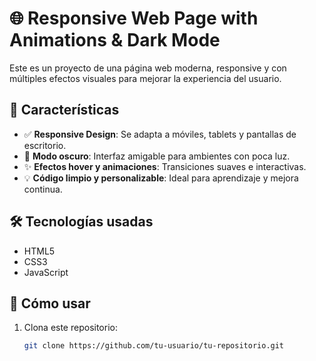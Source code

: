 # 🌐 Responsive Web Page with Animations & Dark Mode


Este es un proyecto de una página web moderna, responsive y con múltiples efectos visuales para mejorar la experiencia del usuario.

## 🚀 Características

- ✅ **Responsive Design**: Se adapta a móviles, tablets y pantallas de escritorio.  
- 🌙 **Modo oscuro**: Interfaz amigable para ambientes con poca luz.  
- ✨ **Efectos hover y animaciones**: Transiciones suaves e interactivas.  
- 💡 **Código limpio y personalizable**: Ideal para aprendizaje y mejora continua.

## 🛠️ Tecnologías usadas

- HTML5  
- CSS3  
- JavaScript 

## 📁 Cómo usar

1. Clona este repositorio:
   ```bash
   git clone https://github.com/tu-usuario/tu-repositorio.git
